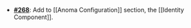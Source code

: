   -  [**#268**](https://github.com/anoma/nspec/pull/268): Add to [[Anoma Configuration]] section, the [[Identity Component]].
